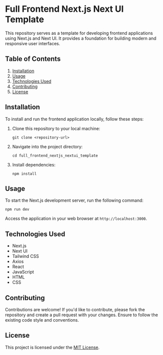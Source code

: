 
# Full Frontend Next.js Next UI Template

This repository serves as a template for developing frontend applications using Next.js and Next UI. It provides a foundation for building modern and responsive user interfaces.

## Table of Contents

1. [Installation](#installation)
2. [Usage](#usage)
3. [Technologies Used](#technologies-used)
4. [Contributing](#contributing)
5. [License](#license)

## Installation

To install and run the frontend application locally, follow these steps:

1. Clone this repository to your local machine:

   ```
   git clone <repository-url>
   ```

2. Navigate into the project directory:

   ```
   cd full_frontend_nextjs_nextui_template
   ```

3. Install dependencies:

   ```
   npm install
   ```

## Usage

To start the Next.js development server, run the following command:

```
npm run dev
```

Access the application in your web browser at `http://localhost:3000`.

## Technologies Used

- Next.js
- Next UI
- Tailwind CSS
- Axios
- React
- JavaScript
- HTML
- CSS

## Contributing

Contributions are welcome! If you'd like to contribute, please fork the repository and create a pull request with your changes. Ensure to follow the existing code style and conventions.

## License

This project is licensed under the [MIT License](LICENSE).

